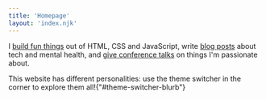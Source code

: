 ```yaml
---
title: 'Homepage'
layout: 'index.njk'
---
```


I [build fun things](/projects) out of HTML, CSS and JavaScript, write [blog posts](/blog) about tech and mental health, and [give conference talks](/talks) on things I'm passionate about.

This website has different personalities: use the theme switcher in the corner to explore them all!{"#theme-switcher-blurb"}
